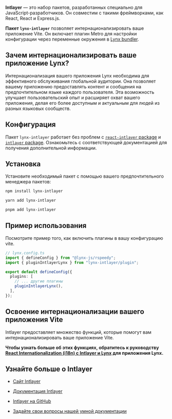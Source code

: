**Intlayer** — это набор пакетов, разработанных специально для JavaScript-разработчиков. Он совместим с такими фреймворками, как React, React и Express.js.

**Пакет `lynx-intlayer`** позволяет интернационализировать ваше приложение Vite. Он включает плагин Metro для настройки конфигурации через переменные окружения в [Lynx bundler](https://lynxjs.org/index.html).

## Зачем интернационализировать ваше приложение Lynx?

Интернационализация вашего приложения Lynx необходима для эффективного обслуживания глобальной аудитории. Она позволяет вашему приложению предоставлять контент и сообщения на предпочтительном языке каждого пользователя. Эта возможность улучшает пользовательский опыт и расширяет охват вашего приложения, делая его более доступным и актуальным для людей из разных языковых сообществ.

## Конфигурация

Пакет `lynx-intlayer` работает без проблем с [`react-intlayer` package](https://github.com/aymericzip/intlayer/blob/main/docs/ru/packages/react-intlayer/index.md) и [`intlayer` package](https://github.com/aymericzip/intlayer/blob/main/docs/ru/packages/intlayer/index.md). Ознакомьтесь с соответствующей документацией для получения дополнительной информации.

## Установка

Установите необходимый пакет с помощью вашего предпочтительного менеджера пакетов:

```bash packageManager="npm"
npm install lynx-intlayer
```

```bash packageManager="yarn"
yarn add lynx-intlayer
```

```bash packageManager="pnpm"
pnpm add lynx-intlayer
```

## Пример использования

Посмотрите пример того, как включить плагины в вашу конфигурацию vite.

```ts
// lynx.config.ts
import { defineConfig } from "@lynx-js/rspeedy";
import { pluginIntlayerLynx } from "lynx-intlayer/plugin";

export default defineConfig({
  plugins: [
    // ... другие плагины
    pluginIntlayerLynx(),
  ],
});
```

## Освоение интернационализации вашего приложения Vite

Intlayer предоставляет множество функций, которые помогут вам интернационализировать ваше приложение Vite.

**Чтобы узнать больше об этих функциях, обратитесь к руководству [React Internationalization (i18n) с Intlayer и Lynx](https://github.com/aymericzip/intlayer/blob/main/docs/ru/intlayer_with_lynx+react.md) для приложения Lynx.**

## Узнайте больше о Intlayer

- [Сайт Intlayer](https://intlayer.org)
- [Документация Intlayer](https://intlayer.org/docs)
- [Intlayer на GitHub](https://github.com/aymericzip/intlayer)

- [Задайте свои вопросы нашей умной документации](https://intlayer.org/docs/chat)
